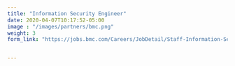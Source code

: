 ```yaml
---
title: "Information Security Engineer"
date: 2020-04-07T10:17:52-05:00
image : "/images/partners/bmc.png"
weight: 3
form_link: "https://jobs.bmc.com/Careers/JobDetail/Staff-Information-Security-Engineer-USA/3706"


---
```

